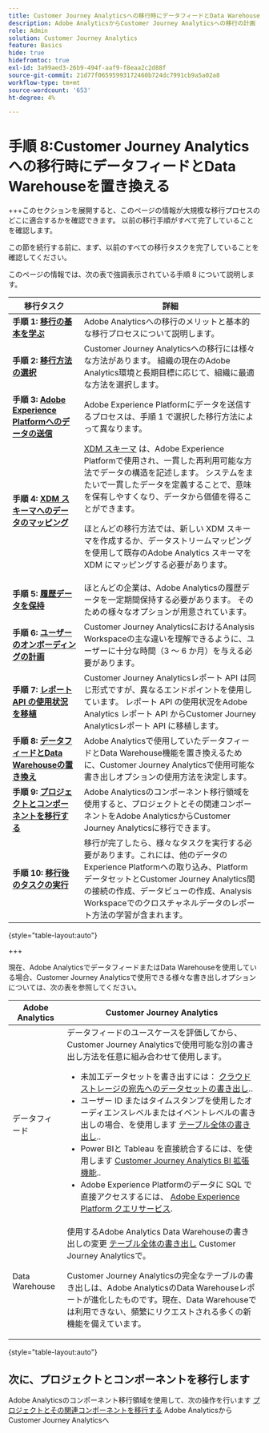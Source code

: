 ```yaml
---
title: Customer Journey Analyticsへの移行時にデータフィードとData Warehouseを置換
description: Adobe AnalyticsからCustomer Journey Analyticsへの移行の計画
role: Admin
solution: Customer Journey Analytics
feature: Basics
hide: true
hidefromtoc: true
exl-id: 3a99aed3-26b9-494f-aaf9-f8eaa2c2d88f
source-git-commit: 21d77f06595993172460b724dc7991cb9a5a02a8
workflow-type: tm+mt
source-wordcount: '653'
ht-degree: 4%

---
```


# 手順 8:Customer Journey Analyticsへの移行時にデータフィードとData Warehouseを置き換える

+++このセクションを展開すると、このページの情報が大規模な移行プロセスのどこに適合するかを確認できます。 以前の移行手順がすべて完了していることを確認します。

この節を続行する前に、まず、以前のすべての移行タスクを完了していることを確認してください。

このページの情報では、次の表で強調表示されている手順 8 について説明します。

| 移行タスク | 詳細 |
|---------|----------|
| **手順 1: [移行の基本を学ぶ](/help/getting-started/cja-migration/cja-migration-getstarted.md)** | Adobe Analyticsへの移行のメリットと基本的な移行プロセスについて説明します。 |
| **手順 2: [移行方法の選択](/help/getting-started/cja-migration/cja-migration-method.md)** | Customer Journey Analyticsへの移行には様々な方法があります。 組織の現在のAdobe Analytics環境と長期目標に応じて、組織に最適な方法を選択します。 |
| **手順 3: [Adobe Experience Platformへのデータの送信](/help/getting-started/cja-migration/cja-migration-send-to-platform.md)** | Adobe Experience Platformにデータを送信するプロセスは、手順 1 で選択した移行方法によって異なります。 |
| **手順 4: [XDM スキーマへのデータのマッピング](/help/getting-started/cja-migration/cja-migration-xdm.md)** | [XDM スキーマ](https://experienceleague.adobe.com/en/docs/experience-platform/xdm/home#xdm-schemas) は、Adobe Experience Platformで使用され、一貫した再利用可能な方法でデータの構造を記述します。 システムをまたいで一貫したデータを定義することで、意味を保有しやすくなり、データから価値を得ることができます。<p>ほとんどの移行方法では、新しい XDM スキーマを作成するか、データストリームマッピングを使用して既存のAdobe Analytics スキーマを XDM にマッピングする必要があります。</p> |
| **手順 5: [履歴データを保持](/help/getting-started/cja-migration/cja-migration-historical-data.md)** | ほとんどの企業は、Adobe Analyticsの履歴データを一定期間保持する必要があります。 そのための様々なオプションが用意されています。 |
| **手順 6: [ユーザーのオンボーディングの計画](/help/getting-started/cja-migration/cja-migration-onboarding.md)** | Customer Journey AnalyticsにおけるAnalysis Workspaceの主な違いを理解できるように、ユーザーに十分な時間（3 ～ 6 か月）を与える必要があります。 |
| **手順 7: [レポート API の使用状況を移植](/help/getting-started/cja-migration/cja-migration-api.md)** | Customer Journey Analyticsレポート API は同じ形式ですが、異なるエンドポイントを使用しています。 レポート API の使用状況をAdobe Analytics レポート API からCustomer Journey Analyticsレポート API に移植します。 |
| <span class="preview">**手順 8: [データフィードとData Warehouseの置き換え](/help/getting-started/cja-migration/cja-migration-export-options.md)**</span> | <span class="preview">Adobe Analyticsで使用していたデータフィードとData Warehouse機能を置き換えるために、Customer Journey Analyticsで使用可能な書き出しオプションの使用方法を決定します。</span> |
| **手順 9: [プロジェクトとコンポーネントを移行する](/help/getting-started/cja-migration/cja-migration-projects.md)** | Adobe Analyticsのコンポーネント移行領域を使用すると、プロジェクトとその関連コンポーネントをAdobe AnalyticsからCustomer Journey Analyticsに移行できます。 |
| **手順 10: [移行後のタスクの実行](/help/getting-started/cja-getting-started.md)** | 移行が完了したら、様々なタスクを実行する必要があります。これには、他のデータのExperience Platformへの取り込み、Platform データセットとCustomer Journey Analytics間の接続の作成、データビューの作成、Analysis Workspaceでのクロスチャネルデータのレポート方法の学習が含まれます。 |

{style="table-layout:auto"}

+++

現在、Adobe AnalyticsでデータフィードまたはData Warehouseを使用している場合、Customer Journey Analyticsで使用できる様々な書き出しオプションについては、次の表を参照してください。

| Adobe Analytics | Customer Journey Analytics |
|---------|----------|
| データフィード | データフィードのユースケースを評価してから、Customer Journey Analyticsで使用可能な別の書き出し方法を任意に組み合わせて使用します。 <ul><li>未加工データセットを書き出すには： [クラウドストレージの宛先へのデータセットの書き出し](https://experienceleague.adobe.com/en/docs/experience-platform/destinations/ui/activate/export-datasets)..&#x200B;</li><li>ユーザー ID またはタイムスタンプを使用したオーディエンスレベルまたはイベントレベルの書き出しの場合、を使用します [テーブル全体の書き出し](/help/analysis-workspace/export/export-cloud.md)..&#x200B;</li><li>Power BIと Tableau を直接統合するには、を使用します [Customer Journey Analytics BI 拡張機能](https://experienceleague.adobe.com/en/docs/analytics-platform/using/cja-dataviews/bi-extension)..&#x200B;</li><li>Adobe Experience Platformのデータに SQL で直接アクセスするには、 [Adobe Experience Platform クエリサービス](https://experienceleague.adobe.com/en/docs/experience-platform/query/home).</li></ul> |
| Data Warehouse | 使用するAdobe Analytics Data Warehouseの書き出しの変更 [テーブル全体の書き出し](/help/analysis-workspace/export/export-cloud.md) Customer Journey Analyticsで。<p>Customer Journey Analyticsの完全なテーブルの書き出しは、Adobe AnalyticsのData Warehouseレポートが進化したものです。現在、Data Warehouseでは利用できない、頻繁にリクエストされる多くの新機能を備えています。</p> |

{style="table-layout:auto"}

## 次に、プロジェクトとコンポーネントを移行します

Adobe Analyticsのコンポーネント移行領域を使用して、次の操作を行います [プロジェクトとその関連コンポーネントを移行する](/help/getting-started/cja-migration/cja-migration-projects.md) Adobe AnalyticsからCustomer Journey Analyticsへ
